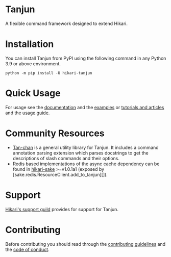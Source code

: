 # Tanjun

A flexible command framework designed to extend Hikari.

# Installation

You can install Tanjun from PyPI using the following command in any Python 3.9 or above environment.

```
python -m pip install -U hikari-tanjun
```

# Quick Usage

For usage see the [documentation](https://tanjun.cursed.solutions/)
and the [examples](https://github.com/FasterSpeeding/Tanjun/tree/master/examples)
or [tutorials and articles](https://patchwork.systems/programming/hikari-discord-bot/index.html)
and the [usage guide](https://tanjun.cursed.solutions/usage/).

# Community Resources

* [Tan-chan](https://github.com/FasterSpeeding/Tan-chan) is a general utility library for
  Tanjun. It includes a command annotation parsing extension which parses docstrings to
  get the descriptions of slash commands and their options.
* Redis based implementations of the async cache dependency can be found in
  [hikari-sake](https://github.com/FasterSpeeding/Sake) \>=v1.0.1a1 (exposed by
  [sake.redis.ResourceClient.add_to_tanjun][]).

# Support

[Hikari's support guild](https://discord.gg/hikari) provides for support for Tanjun.

# Contributing

Before contributing you should read through the
[contributing guidelines](https://github.com/FasterSpeeding/Tanjun/blob/master/CONTRIBUTING.md) and
the [code of conduct](https://github.com/FasterSpeeding/Tanjun/blob/master/CODE_OF_CONDUCT.md).
